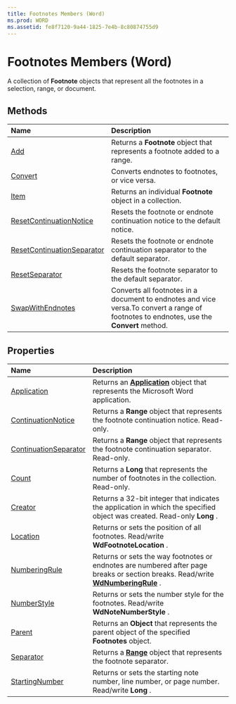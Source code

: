 ```yaml
---
title: Footnotes Members (Word)
ms.prod: WORD
ms.assetid: fe8f7120-9a44-1825-7e4b-8c80874755d9
---
```



# Footnotes Members (Word)
A collection of  **Footnote** objects that represent all the footnotes in a selection, range, or document.

## Methods



|**Name**|**Description**|
|:-----|:-----|
|[Add](footnotes-add-method-word.md)|Returns a  **Footnote** object that represents a footnote added to a range.|
|[Convert](footnotes-convert-method-word.md)|Converts endnotes to footnotes, or vice versa.|
|[Item](footnotes-item-method-word.md)|Returns an individual  **Footnote** object in a collection.|
|[ResetContinuationNotice](footnotes-resetcontinuationnotice-method-word.md)|Resets the footnote or endnote continuation notice to the default notice.|
|[ResetContinuationSeparator](footnotes-resetcontinuationseparator-method-word.md)|Resets the footnote or endnote continuation separator to the default separator.|
|[ResetSeparator](footnotes-resetseparator-method-word.md)|Resets the footnote separator to the default separator.|
|[SwapWithEndnotes](footnotes-swapwithendnotes-method-word.md)|Converts all footnotes in a document to endnotes and vice versa.To convert a range of footnotes to endnotes, use the  **Convert** method.|

## Properties



|**Name**|**Description**|
|:-----|:-----|
|[Application](footnotes-application-property-word.md)|Returns an  **[Application](application-object-word.md)** object that represents the Microsoft Word application.|
|[ContinuationNotice](footnotes-continuationnotice-property-word.md)|Returns a  **Range** object that represents the footnote continuation notice. Read-only.|
|[ContinuationSeparator](footnotes-continuationseparator-property-word.md)|Returns a  **Range** object that represents the footnote continuation separator. Read-only.|
|[Count](footnotes-count-property-word.md)|Returns a  **Long** that represents the number of footnotes in the collection. Read-only.|
|[Creator](footnotes-creator-property-word.md)|Returns a 32-bit integer that indicates the application in which the specified object was created. Read-only  **Long** .|
|[Location](footnotes-location-property-word.md)|Returns or sets the position of all footnotes. Read/write  **WdFootnoteLocation** .|
|[NumberingRule](footnotes-numberingrule-property-word.md)|Returns or sets the way footnotes or endnotes are numbered after page breaks or section breaks. Read/write  **[WdNumberingRule](wdnumberingrule-enumeration-word.md)** .|
|[NumberStyle](footnotes-numberstyle-property-word.md)|Returns or sets the number style for the footnotes. Read/write  **WdNoteNumberStyle** .|
|[Parent](footnotes-parent-property-word.md)|Returns an  **Object** that represents the parent object of the specified **Footnotes** object.|
|[Separator](footnotes-separator-property-word.md)|Returns a  **[Range](range-object-word.md)** object that represents the footnote separator.|
|[StartingNumber](footnotes-startingnumber-property-word.md)|Returns or sets the starting note number, line number, or page number. Read/write  **Long** .|

